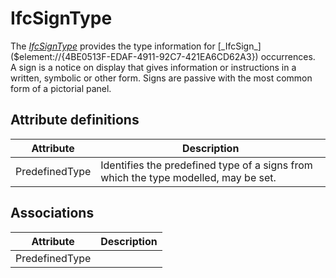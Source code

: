 IfcSignType
===========
The [_IfcSignType_]($element://{B8D00EA4-C9E5-4f74-AB2A-D8235B911718})
provides the type information for
[_IfcSign_]($element://{4BE0513F-EDAF-4911-92C7-421EA6CD62A3}) occurrences.  
A sign is a notice on display that gives information or instructions in a
written, symbolic or other form. Signs are passive with the most common form
of a pictorial panel.


Attribute definitions
---------------------
| Attribute      | Description                                                                         |
|----------------|-------------------------------------------------------------------------------------|
| PredefinedType | Identifies the predefined type of a signs from which the type modelled, may be set. |

Associations
------------
| Attribute      | Description   |
|----------------|---------------|
| PredefinedType |               |

